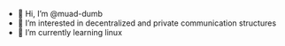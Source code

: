 - 👋 Hi, I’m @muad-dumb
- 👀 I’m interested in decentralized and private communication structures
- 🌱 I’m currently learning linux

<!---
muad-dumb/muad-dumb is a ✨ special ✨ repository because its `README.md` (this file) appears on your GitHub profile.
You can click the Preview link to take a look at your changes.
--->
